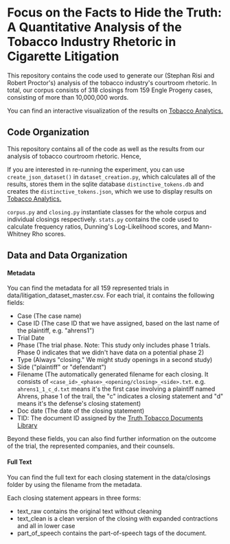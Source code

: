 # Focus on the Facts to Hide the Truth: A Quantitative Analysis of the Tobacco Industry Rhetoric in Cigarette Litigation

This repository contains the code used to generate our (Stephan Risi and Robert Proctor's)
analysis of the tobacco industry's courtroom rhetoric. 
In total, our corpus consists of 318 closings from 159 Engle Progeny cases, consisting of more
than 10,000,000 words. 

You can find an interactive visualization of the results on 
[Tobacco Analytics.](http://www.tobacco-analytics.org/litigation)


## Code Organization
This repository contains all of the code as well as the results from our analysis of tobacco 
courtroom rhetoric. Hence, 

If you are interested in re-running the experiment, you can use `create_json_dataset()` in 
`dataset_creation.py`, which calculates all of the results, stores them in the sqlite database
`distinctive_tokens.db` and creates the `distinctive_tokens.json`, which we use to display 
results on [Tobacco Analytics.](http://www.tobacco-analytics.org/litigation)

`corpus.py` and `closing.py` instantiate classes for the whole corpus and individual closings
respectively. `stats.py` contains the code used to calculate frequency ratios, Dunning's 
Log-Likelihood scores, and Mann-Whitney Rho scores.
 

## Data and Data Organization



#### Metadata

You can find the metadata for all 159 represented trials in data/litigation_dataset_master.csv. 
For each trial, it contains the following fields:
- Case    (The case name)
- Case ID (The case ID that we have assigned, based on the last name of the plaintiff, e.g. 
 "ahrens1")
 - Trial Date
 - Phase (The trial phase. Note: This study only includes phase 1 trials. Phase 0 indicates that 
 we didn't have data on a potential phase 2)
 - Type (Always "closing." We might study openings in a second study)
 - Side ("plaintiff" or "defendant")
 - Filename (The automatically generated filename for each closing. It consists of 
 `<case_id>_<phase>_<opening/closing>_<side>.txt`. e.g. `ahrens1_1_c_d.txt` means it's the 
  first case involving a plaintiff named Ahrens, phase 1 of the trail, the "c" indicates a 
  closing statement and "d" means it's the defense's closing statement)
 - Doc date (The date of the closing statement)
- TID: The document ID assigned by the 
[Truth Tobacco Documents Library](https://www.industrydocumentslibrary.ucsf.edu/tobacco/)

Beyond these fields, you can also find further information on the outcome of the trial, the 
represented companies, and their counsels.

#### Full Text
You can find the full text for each closing statement in the data/closings folder by using the
filename from the metadata.

Each closing statement appears in three forms:

- text_raw contains the original text without cleaning
- text_clean is a clean version of the closing with expanded contractions and all in lower case
- part_of_speech contains the part-of-speech tags of the document.
